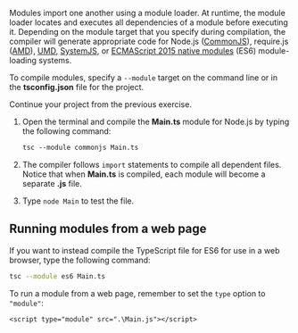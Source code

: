 Modules import one another using a module loader. At runtime, the module loader locates and executes all dependencies of a module before executing it. Depending on the module target that you specify during compilation, the compiler will generate appropriate code for Node.js ([CommonJS](https://nodejs.org/api/modules.html)), require.js ([AMD](https://github.com/amdjs/amdjs-api/wiki/AMD)), [UMD](https://github.com/umdjs/umd), [SystemJS](https://github.com/systemjs/systemjs), or [ECMAScript 2015 native modules](https://www.ecma-international.org/ecma-262/6.0/) (ES6) module-loading systems. 

To compile modules, specify a `--module` target on the command line or in the **tsconfig.json** file for the project.

Continue your project from the previous exercise.

1. Open the terminal and compile the **Main.ts** module for Node.js by typing the following command:

    ```bash
    tsc --module commonjs Main.ts
    ```

1. The compiler follows `import` statements to compile all dependent files. Notice that when **Main.ts** is compiled, each module will become a separate **.js** file.
1. Type `node Main` to test the file.

## Running modules from a web page

If you want to instead compile the TypeScript file for ES6 for use in a web browser, type the following command:

```bash
tsc --module es6 Main.ts
```

To run a module from a web page, remember to set the `type` option to `"module"`:

`<script type="module" src=".\Main.js"></script>`
